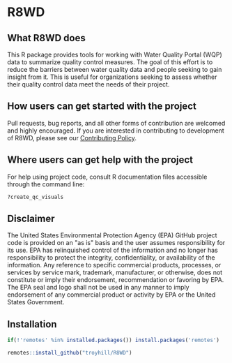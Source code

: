 # R8WD


## What R8WD does

This R package provides tools for working with Water Quality Portal (WQP) data to summarize quality control measures. The goal of this effort is to reduce the barriers between water quality data and people seeking to gain insight from it. This is useful for organizations seeking to assess whether their quality control data meet the needs of their project.


## How users can get started with the project

Pull requests, bug reports, and all other forms of contribution are welcomed and highly encouraged. If you are interested in contributing to development of R8WD, please see our [Contributing Policy](https://github.com/troyhill/R8WD/blob/main/CONTRIBUTING.md).


## Where users can get help with the project

For help using project code, consult R documentation files accessible through the command line: 

```R
?create_qc_visuals
```



## Disclaimer

The United States Environmental Protection Agency (EPA) GitHub project code is provided on an "as is" basis and the user assumes responsibility for its use. EPA has relinquished control of the information and no longer has responsibility to protect the integrity, confidentiality, or availability of the information. Any reference to specific commercial products, processes, or services by service mark, trademark, manufacturer, or otherwise, does not constitute or imply their endorsement, recommendation or favoring by EPA. The EPA seal and logo shall not be used in any manner to imply endorsement of any commercial product or activity by EPA or the United States Government. 



## Installation

```R
if(!'remotes' %in% installed.packages()) install.packages('remotes')

remotes::install_github("troyhill/R8WD")
```


